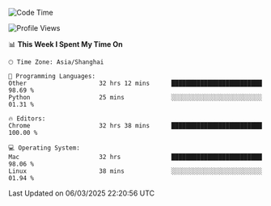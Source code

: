 <!--START_SECTION:waka-->
![Code Time](http://img.shields.io/badge/Code%20Time-3%2C597%20hrs%2020%20mins-blue)

![Profile Views](http://img.shields.io/badge/Profile%20Views-0-blue)

📊 **This Week I Spent My Time On** 

```text
🕑︎ Time Zone: Asia/Shanghai

💬 Programming Languages: 
Other                    32 hrs 12 mins      █████████████████████████   98.69 % 
Python                   25 mins             ░░░░░░░░░░░░░░░░░░░░░░░░░   01.31 % 

🔥 Editors: 
Chrome                   32 hrs 38 mins      █████████████████████████   100.00 % 

💻 Operating System: 
Mac                      32 hrs              █████████████████████████   98.06 % 
Linux                    38 mins             ░░░░░░░░░░░░░░░░░░░░░░░░░   01.94 % 
```


 Last Updated on 06/03/2025 22:20:56 UTC
<!--END_SECTION:waka-->